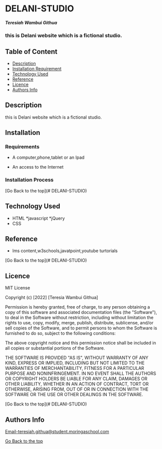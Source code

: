 # DELANI-STUDIO

##### Teresiah Wambui Githua
### this is Delani website which is a fictional studio.

## Table of Content

+ [Description](#description)
+ [Installation Requirement](#Installation)
+ [Technology Used](#technology-used)
+ [Reference](#reference)
+ [Licence](#licence)
+ [Authors Info](#author-Info)

## Description
<p> this is Delani website which is a fictional studio.</p>


## Installation

### Requirements

* A computer,phone,tablet or an Ipad

* An access to the Internet

### Installation Process

[Go Back to the top](# DELANI-STUDIO)
## Technology Used
* HTML 
*javascript
*jQuery
* CSS 

## Reference
* lms content,w3schools,javatpoint,youtube turtorials

[Go Back to the top](# DELANI-STUDIO)

## Licence

MIT License

Copyright (c) [2022] [Teresia Wambui Githua]

Permission is hereby granted, free of charge, to any person obtaining a copy
of this software and associated documentation files (the "Software"), to deal
in the Software without restriction, including without limitation the rights
to use, copy, modify, merge, publish, distribute, sublicense, and/or sell
copies of the Software, and to permit persons to whom the Software is
furnished to do so, subject to the following conditions:

The above copyright notice and this permission notice shall be included in all
copies or substantial portions of the Software.

THE SOFTWARE IS PROVIDED "AS IS", WITHOUT WARRANTY OF ANY KIND, EXPRESS OR
IMPLIED, INCLUDING BUT NOT LIMITED TO THE WARRANTIES OF MERCHANTABILITY,
FITNESS FOR A PARTICULAR PURPOSE AND NONINFRINGEMENT. IN NO EVENT SHALL THE
AUTHORS OR COPYRIGHT HOLDERS BE LIABLE FOR ANY CLAIM, DAMAGES OR OTHER
LIABILITY, WHETHER IN AN ACTION OF CONTRACT, TORT OR OTHERWISE, ARISING FROM,
OUT OF OR IN CONNECTION WITH THE SOFTWARE OR THE USE OR OTHER DEALINGS IN THE
SOFTWARE.

[Go Back to the top](# DELANI-STUDIO)

## Authors Info

Email-teresiah.githua@student.moringaschool.com


[Go Back to the top](#Birthday-calculator)